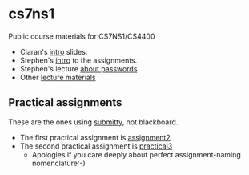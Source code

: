 # cs7ns1

Public course materials for CS7NS1/CS4400

- Ciaran's [intro](lectures/intro.pdf) slides. 
- Stephen's [intro](lectures/assignments-intro.pdf) to the assignments.
- Stephen's lecture [about passwords](lectures/about-passwords.pdf)
- Other [lecture materials](./lectures)

## Practical assignments 

These are the ones using [submitty](https://cs7ns1.scss.tcd.ie/), not 
blackboard.

- The first practical assignment is [assignment2](./assignments/assignment2)
- The second practical assignment is [practical3](./assignments/practical3)
	- Apologies if you care deeply about perfect assignment-naming nomenclature:-)
